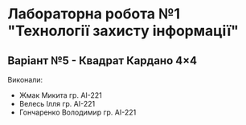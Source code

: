 # Лабораторна робота №1 "Технології захисту інформації"

## Варіант №5 - Квадрат Кардано 4×4

Виконали:
- Жмак Микита гр. АІ-221
- Велесь Ілля гр. АІ-221
- Гончаренко Володимир гр. АІ-221
